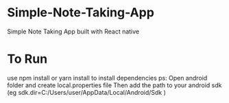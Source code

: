 # Simple-Note-Taking-App
Simple Note Taking App built with React native
# To Run
use npm install or yarn install to install dependencies
ps: Open android folder and create local.properties file
Then add the path to your android sdk  (eg  sdk.dir=C\:/Users/user/AppData/Local/Android/Sdk )
